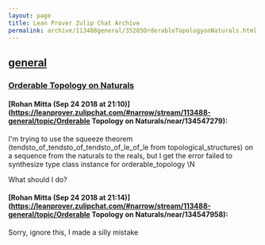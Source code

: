 ```yaml
---
layout: page
title: Lean Prover Zulip Chat Archive 
permalink: archive/113488general/35285OrderableTopologyonNaturals.html
---
```


## [general](index.html)
### [Orderable Topology on Naturals](35285OrderableTopologyonNaturals.html)

#### [Rohan Mitta (Sep 24 2018 at 21:10)](https://leanprover.zulipchat.com/#narrow/stream/113488-general/topic/Orderable Topology on Naturals/near/134547279):
I'm trying to use the squeeze theorem (tendsto_of_tendsto_of_tendsto_of_le_of_le from topological_structures) on a sequence from the naturals to the reals, but I get the error failed to synthesize type class instance for orderable_topology \N 

What should I do?

#### [Rohan Mitta (Sep 24 2018 at 21:14)](https://leanprover.zulipchat.com/#narrow/stream/113488-general/topic/Orderable Topology on Naturals/near/134547958):
Sorry, ignore this, I made a silly mistake

